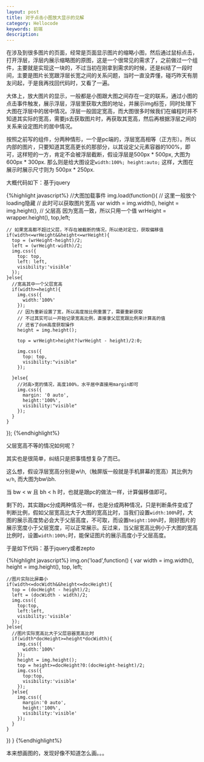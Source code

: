 ```yaml
---
layout: post
title: 对于点击小图放大显示的见解
category: Hellocode
keywords: 前端
description: 
---
```


在涉及到很多图片的页面，经常是页面显示图片的缩略小图，然后通过鼠标点击，打开浮层，浮层内展示缩略图的原图，这是一个很常见的需求了，之前做过一个组件，主要就是实现这一块的，不过当初在刚拿到需求的时候，还是纠结了一段时间，主要是图片长宽跟浮层长宽之间的关系问题，当时一直没弄懂，碰巧昨天有朋友问起，于是我再找回代码时，又看了一遍。

大体上，放大图片的显示，一般都是小图跟大图之间存在一定的联系，通过小图的点击事件触发，展示浮层，浮层里获取大图的地址，并展示img标签，同时处理下大图在浮层中的居中情况。浮层一般固定宽高，而大图很多时候我们在编程时并不知道其实际的宽高，需要js去获取图片时，再获取其宽高，然后再根据浮层之间的关系来设定图片的居中情况。

按照之前写的组件，分两种情形，一个是pc端的，浮层宽高相等（正方形）。所以内部的图片，只要知道其宽高更长的那部分，以其设定父元素容器的100%，即可，这样短的一方，肯定不会被浮层截断，假设浮层是500px * 500px, 大图为 600px * 300px. 那么则是给大图设定`width:100%; height:auto;` 这样，大图在展示时展示尺寸则为 500px * 250px.

大概代码如下：基于jquery

{%highlight javascript%}
//大图加载事件
img.load(function(){
    // 这里一般放个loading隐藏
    // 此时可以获取图片宽高
    var width = img.width(),
      height = img.height(),
      // 父层高 因为宽高一致，所以只用一个值
      wrHeight = wrapper.height(),
      top,left;
    
    // 如果宽高都不超过父层，不存在被截断的情况，所以绝对定位，获取偏移值
    if(width<=wrHeight&&height<=wrHeight){
      top = (wrHeight-height)/2;
      left = (wrHeight-width)/2;
      img.css({
        top: top,
        left: left,
        visibility:'visible'
      });
    }else{
      //宽高其中一个父层宽高
      if(width>=height){
        img.css({
          width:'100%'
        });
        // 因为重新设置了宽，所以高度按比例重置了，需要重新获取
        // 不过其实可以一开始记录宽高比例，直接拿父层宽跟比例来计算高的值
        // 还省了dom高度获取操作
        height = img.height();

        top = wrHeight>height?(wrHeight - height)/2:0;
        
        img.css({
          top: top,
          visibility:"visible"
        });

      }else{
        //对高>宽的情况，高度100%，水平居中直接用margin即可
        img.css({
          margin: '0 auto',
          height:'100%',
          visibility:"visible"
        });
      }
    }
});
{%endhighlight%}

父层宽高不等的情况如何呢？

其实也是很简单，纠结只是把事情想复杂了而已。

这么想，假设浮层宽高分别是w\h,（触屏版一般就是手机屏幕的宽高）其比例为 `w/h`, 而大图为bw\bh.

当 bw < w 且 bh < h 时，也就是跟pc的做法一样，计算偏移值即可。

剩下的，其实跟pc分成两种情况一样，也是分成两种情况，只是判断条件变成了判断比例，假如父层宽高比大于大图的宽高比时，当我们设置`width:100%`时，大图的展示高度势必会大于父层高度，不可取，而设置`height:100%`时，刚好图片的展示宽度小于父层宽度，可以正常展示。反过来，当父层宽高比例小于大图的宽高比例时，设置`width:100%;`时，能保证图片的展示高度小于父层高度。

于是如下代码：基于jquery或者zepto

{%highlight javascript%}
img.on('load',function() {
  var width = img.width(),
    height = img.height(),
    top, left;
    
    //图片实际比屏幕小
    if(width<=docWidth&&height<=docHeight){
      top = (docHeight - height)/2;
      left = (docWidth - width)/2;
      img.css({
        top:top,
        left:left,
        visibility:'visible'
      });
    }else{
      //图片实际宽高比大于父层容器宽高比时
      if(width*docHeight>=height*docWidth){
        img.css({
          width:'100%'
        });
        height = img.height();
        top = height>=docHeight?0:(docHeight-height)/2;
        img.css({
          top:top,
          visibility:'visible'
        });
      }else{
        img.css({
          margin:'0 auto',
          height:'100%',
          visibility:'visible'
        });
      }
    }
})
}
{%endhighlight%}

本来想画图的，发现好像不知道怎么画。。。
